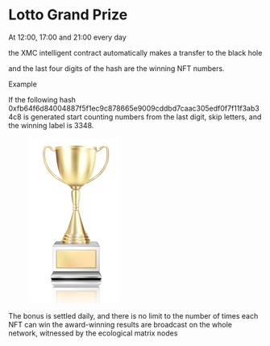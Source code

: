 # Lotto Grand Prize

At 12:00, 17:00 and 21:00 every day

&#x20;the XMC intelligent contract automatically makes a transfer to the black hole

&#x20;and the last four digits of the hash are the winning NFT numbers.



Example&#x20;

If the following hash 0xfb64f6d84004887f5f1ec9c878665e9009cddbd7caac305edf0f7f11f3ab34c8 is generated start counting numbers from the last digit, skip letters, and the winning label is 3348.

<figure><img src="../.gitbook/assets/image (7).png" alt=""><figcaption></figcaption></figure>

The bonus is settled daily, and there is no limit to the number of times each NFT can win the award-winning results are broadcast on the whole network, witnessed by the ecological matrix nodes
